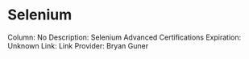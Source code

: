 # Selenium

Column: No
Description: Selenium Advanced Certifications
Expiration: Unknown
Link: Link
Provider: Bryan Guner
